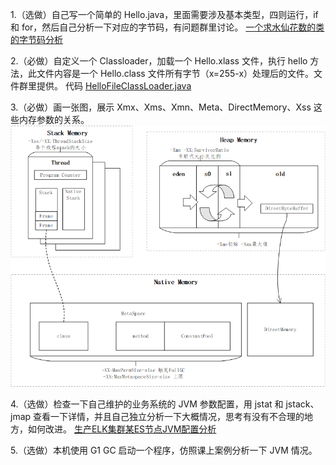 1.（选做）自己写一个简单的 Hello.java，里面需要涉及基本类型，四则运行，if 和 for，然后自己分析一下对应的字节码，有问题群里讨论。
[一个求水仙花数的类的字节码分析](一个求水仙花数的类的字节码分析.md)

2.（必做）自定义一个 Classloader，加载一个 Hello.xlass 文件，执行 hello 方法，此文件内容是一个 Hello.class 文件所有字节（x=255-x）处理后的文件。文件群里提供。
代码 [HelloFileClassLoader.java](../../../src/main/java/com/dhb/geektimestudy/kimmking/week1/HelloFileClassLoader.java)

3.（必做）画一张图，展示 Xmx、Xms、Xmn、Meta、DirectMemory、Xss 这些内存参数的关系。
![内存参数关系](../../images/内存参数关系.png)

4.（选做）检查一下自己维护的业务系统的 JVM 参数配置，用 jstat 和 jstack、jmap 查看一下详情，并且自己独立分析一下大概情况，思考有没有不合理的地方，如何改进。
[生产ELK集群某ES节点JVM配置分析](生产ELK集群某ES节点JVM配置分析.md)

5.（选做）本机使用 G1 GC 启动一个程序，仿照课上案例分析一下 JVM 情况。
